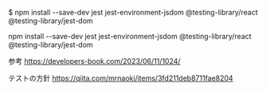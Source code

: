 $ npm install --save-dev
jest
jest-environment-jsdom
@testing-library/react
@testing-library/jest-dom

npm install --save-dev jest jest-environment-jsdom @testing-library/react @testing-library/jest-dom

参考
https://developers-book.com/2023/06/11/1024/

テストの方針
https://qiita.com/mrnaoki/items/3fd211deb8711fae8204
